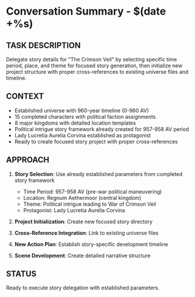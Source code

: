 # Conversation Summary - $(date +%s)

## TASK DESCRIPTION
Delegate story details for "The Crimson Veil" by selecting specific time period, place, and theme for focused story generation, then initialize new project structure with proper cross-references to existing universe files and timeline.

## CONTEXT
- Established universe with 960-year timeline (0-960 AV)
- 15 completed characters with political faction assignments
- 8 major kingdoms with detailed location templates
- Political intrigue story framework already created for 957-958 AV period
- Lady Lucretia Aurelia Corvina established as protagonist
- Ready to create focused story project with proper cross-references

## APPROACH
1. **Story Selection**: Use already established parameters from completed story framework
   - Time Period: 957-958 AV (pre-war political maneuvering)
   - Location: Regnum Aethermoor (central kingdom)
   - Theme: Political intrigue leading to War of Crimson Veil
   - Protagonist: Lady Lucretia Aurelia Corvina

2. **Project Initialization**: Create new focused story directory
3. **Cross-Reference Integration**: Link to existing universe files
4. **New Action Plan**: Establish story-specific development timeline
5. **Scene Development**: Create detailed narrative structure

## STATUS
Ready to execute story delegation with established parameters.
